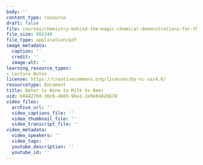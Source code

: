 ```yaml
---
body: ''
content_type: resource
draft: false
file: courses/chemistry-behind-the-magic-chemical-demonstrations-for-the-classroom/drink.pdf
file_size: 665340
file_type: application/pdf
image_metadata:
  caption: ''
  credit: ''
  image-alt: ''
learning_resource_types:
- Lecture Notes
license: https://creativecommons.org/licenses/by-nc-sa/4.0/
resourcetype: Document
title: Water to Wine to Milk to Beer
uid: b844270d-36c6-4609-96a1-2e9484826678
video_files:
  archive_url: ''
  video_captions_file: ''
  video_thumbnail_file: ''
  video_transcript_file: ''
video_metadata:
  video_speakers: ''
  video_tags: ''
  youtube_description: ''
  youtube_id: ''
---
```


